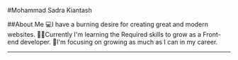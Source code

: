 #Mohammad Sadra Kiantash

##About Me 
💻I have a burning desire for creating great and modern websites.
👨‍🎓Currently I'm learning the Required skills to grow as a Front-end developer.
🎯I'm focusing on growing as much as I can in my career.
<hr>

